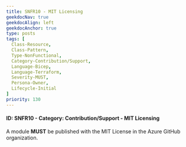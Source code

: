 ```yaml
---
title: SNFR10 - MIT Licensing
geekdocNav: true
geekdocAlign: left
geekdocAnchor: true
type: posts
tags: [
  Class-Resource,
  Class-Pattern,
  Type-NonFunctional,
  Category-Contribution/Support,
  Language-Bicep,
  Language-Terraform,
  Severity-MUST,
  Persona-Owner,
  Lifecycle-Initial
]
priority: 130
---
```


#### ID: SNFR10 - Category: Contribution/Support - MIT Licensing

A module **MUST** be published with the MIT License in the Azure GitHub organization.
